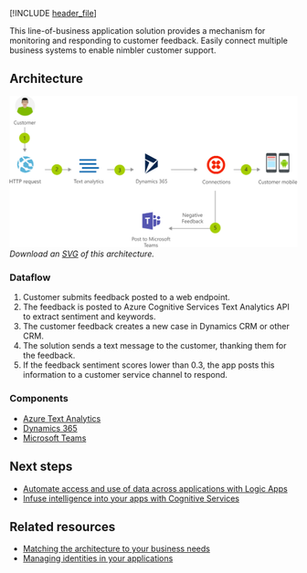 [!INCLUDE [header_file](../../../includes/sol-idea-header.md)]

This line-of-business application solution provides a mechanism for monitoring and responding to customer feedback. Easily connect multiple business systems to enable nimbler customer support.

## Architecture

![Architecture diagram](../media/modern-customer-support-portal-powered-by-an-agile-business-process.png)
*Download an [SVG](../media/modern-customer-support-portal-powered-by-an-agile-business-process.svg) of this architecture.*

### Dataflow

1. Customer submits feedback posted to a web endpoint.
1. The feedback is posted to Azure Cognitive Services Text Analytics API to extract sentiment and keywords.
1. The customer feedback creates a new case in Dynamics CRM or other CRM.
1. The solution sends a text message to the customer, thanking them for the feedback.
1. If the feedback sentiment scores lower than 0.3, the app posts this information to a customer service channel to respond.

### Components

- [Azure Text Analytics](https://azure.microsoft.com/services/cognitive-services/text-analytics)
- [Dynamics 365](https://dynamics.microsoft.com)
- [Microsoft Teams](https://teams.microsoft.com)

## Next steps

- [Automate access and use of data across applications with Logic Apps](/azure/logic-apps)
- [Infuse intelligence into your apps with Cognitive Services](/azure/cognitive-services/welcome)

## Related resources

- [Matching the architecture to your business needs](../../guide/design-principles/build-for-business.md)
- [Managing identities in your applications](../../multitenant-identity/index.yml)

